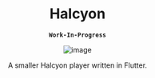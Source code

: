 
<div align="center">

# Halcyon

**`Work-In-Progress`**

![image](https://github.com/exoad/HalcyonLite/assets/45053009/2e523c97-b60a-40c4-aa44-fd0df63c947b)

A smaller Halcyon player written in Flutter.
</div>

